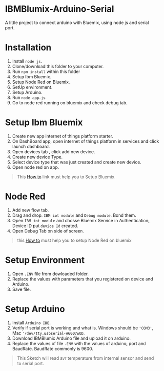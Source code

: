# IBMBlumix-Arduino-Serial
A little project to connect arduino with Bluemix, using node js and serial port.

# Installation 
1. Install `node js`.
2. Clone/download this folder to your computer.
3. Run `npm install` within this folder
4. Setup Ibm Bluemix.
5. Setup Node Red on Bluemix.
6. SetUp environment.
7. Setup Arduino.
8. Run `node app.js`
9. Go to node red running on bluemix and check debug tab.

# Setup Ibm Bluemix
1. Create new app internet of things platform starter.
2. On DashBoard app, open internet of things platform in services and click launch dashboard.
3. Open devices tab , click add new device.
4. Create new device Type.
5. Select device type that was just created and create new device.
6. Open node red on app.

>This [How to](https://developer.ibm.com/recipes/tutorials/how-to-register-devices-in-ibm-iot-foundation/) link must help you to Setup Bluemix.

# Node Red
1. Add new flow tab.
2. Drag and drop. `IBM iot module` and `Debug module`. Bond them.
3. Open `IBM iot module` and chosse Bluemix Service in Authentication, Device ID put `device Id` created.
4. Open Debug Tab on side of screen.

>this [How to](https://developer.ibm.com/recipes/tutorials/create-a-simulated-device-with-simulated-sensors/) must help you to setup Node Red on bluemix

# Setup Environment
1. Open `.ENV` file from dowloaded folder.
2. Replace the values with parameters that you registered on device and Arduino.
3. Save file.

# Setup Arduino
1. Install `Arduino IDE`.
2. Verify if serial port is working and what is. Windows should be `'COM3'`, Mac `'/dev/tty.usbserial-A6007wOD`.
3. Download IBMBlumix Arduino file and upload it on arduino.
4. Replace the values of file `.ENV` with the values of arduino, port and BaudRate. BaudRate commonly is 9600.

>This Sketch will read avr temperature from internal sensor and send to serial port.
